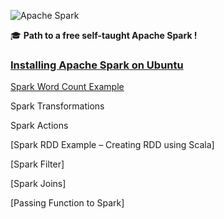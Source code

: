 ![Apache Spark](https://spark.apache.org/images/spark-logo-trademark.png)

:mortar_board: **Path to a free self-taught Apache Spark !**

### [Installing Apache Spark on Ubuntu](https://javadeveloperzone.com/spark/installing-apache-spark-on-ubuntu-linux/)

[Spark Word Count Example](https://javadeveloperzone.com/spark/spark-wordcount-example/)

Spark Transformations

Spark Actions

[Spark RDD Example – Creating RDD using Scala]

[Spark Filter]

[Spark Joins]

[Passing Function to Spark]
